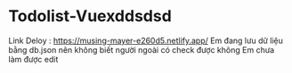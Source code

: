 # Todolist-Vuexddsdsd
Link Deloy : https://musing-mayer-e260d5.netlify.app/ 
Em đang lưu dữ liệu bằng db.json nên không biết người ngoài có check được không 
Em chưa làm được edit 
